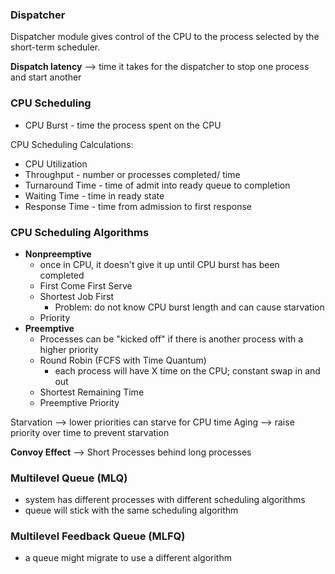 ### Dispatcher
Dispatcher module gives control of the CPU to the process selected by the short-term scheduler.

**Dispatch latency** --> time it takes for the dispatcher to stop one process and start another

### CPU Scheduling
- CPU Burst - time the process spent on the CPU

CPU Scheduling Calculations:
- CPU Utilization
- Throughput - number or processes completed/ time
- Turnaround Time - time of admit into ready queue to completion
- Waiting Time - time in ready state 
- Response Time - time from admission to first response

### CPU Scheduling Algorithms
- **Nonpreemptive**
  - once in CPU, it doesn't give it up until CPU burst has been completed
  - First Come First Serve
  - Shortest Job First
    - Problem: do not know CPU burst length and can cause starvation 
  - Priority 
- **Preemptive**
  - Processes can be "kicked off" if there is another process with a higher priority
  - Round Robin (FCFS with Time Quantum)
    - each process will have X time on the CPU; constant swap in and out 
  - Shortest Remaining Time
  - Preemptive Priority 

Starvation --> lower priorities can starve for CPU time
Aging --> raise priority over time to prevent starvation 

**Convoy Effect** --> Short Processes behind long processes

### Multilevel Queue (MLQ)
- system has different processes with different scheduling algorithms 
- queue will stick with the same scheduling algorithm

### Multilevel Feedback Queue (MLFQ)
- a queue might migrate to use a different algorithm
